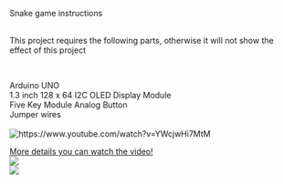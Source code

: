 Snake game instructions<br />
<br />
<p>
	This project requires the following parts, otherwise it will not show the effect of this project
</p>
<p>
	<br />
</p>
Arduino UNO<br />
1.3 inch 128 x 64 I2C OLED Display Module&nbsp;<br />
Five Key Module Analog Button<br />
Jumper wires<br />
<div>
	<br />
</div>
<img src="http://dkardu.oss-cn-hongkong.aliyuncs.com/SNAKEGAME/%E8%B4%AA%E5%90%83%E8%9B%87%E5%B0%81%E9%9D%A21080.jpg" alt="https://www.youtube.com/watch?v=YWcjwHi7MtM" />

<a href="https://www.youtube.com/watch?v=YWcjwHi7MtM">More details you can watch the video!</a>
<br />
<img src="http://dkardu.oss-cn-hongkong.aliyuncs.com/SNAKEGAME/Circuit%20diagram.jpg">
<br />
<img src="http://dkardu.oss-cn-hongkong.aliyuncs.com/SNAKEGAME/02.jpg">
<br />
